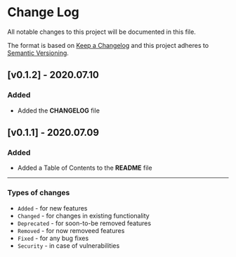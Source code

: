 # Change Log
All notable changes to this project will be documented in this file.

The format is based on [Keep a Changelog](https://keepachangelog.com/)
and this project adheres to [Semantic Versioning](https://semver.org/).

## [v0.1.2] - 2020.07.10
### Added
- Added the **CHANGELOG** file

## [v0.1.1] - 2020.07.09
### Added
- Added a Table of Contents to the **README** file

*****

### Types of changes
- `Added` - for new features
- `Changed` - for changes in existing functionality
- `Deprecated` - for soon-to-be removed features
- `Removed` - for now removeed features
- `Fixed` - for any bug fixes
- `Security` - in case of vulnerabilities
